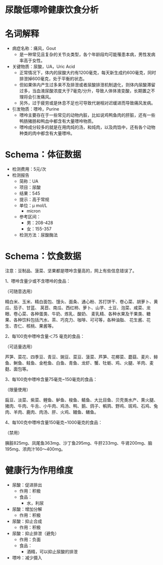 # 尿酸低嘌呤健康饮食分析

# 名词解释
- 病症名称：痛风，Gout
    - 是一种常见且复杂的关节炎类型，各个年龄段均可能罹患本病，男性发病率高于女性。
- 关键物质：尿酸，UA，Uric Acid
    - 正常情况下，体内的尿酸大约有1200毫克，每天新生成约600毫克，同时排泄掉600毫克，处于平衡的状态。
    - 但如果体内产生过多来不及排泄或者尿酸排泄机制退化，则体内尿酸滞留过多，当血液尿酸浓度大于7毫克/分升，导致人体体液变酸，长期置之不理将会引发痛风。
    - 另外，过于疲劳或是休息不足也可导致代谢相对迟缓进而导致痛风发病。
- 引发物质：嘌呤，Purine
    - 嘌呤主要存在于一些常见的动物内脏，比如说鸡鸭鱼肉的肝脏，还有一些鸭肠猪肠和鸭血中都含有大量嘌呤物质。
    - 嘌呤成分较多的就是在用肉炖的汤，和炖肉，以及肉馅中，还有各个动物种类的肉中都含有大量嘌呤。  

# Schema：体征数据
- 检测费用：5元/次
- 检测报告
    - 简称：UA
    - 项目：尿酸
    - 结果：545
    - 提示：高于常规
    - 单位：μ mol/L
        - micron
    - 参考区间：
        - 男：208-428
        - 女：155-357
    - 检测方法：尿酸酶法

# Schema：饮食数据

注意：豆制品、菠菜、坚果都是嘌呤含量高的，网上有些信息错误了。

1、嘌呤含量少或不含嘌呤的食品：

（可随意选用）

 精白米、玉米、精白面包、馒头、面条、通心粉、苏打饼干、卷心菜、胡萝卜、黄瓜、茄子、甘蓝、
 莴苣、南瓜、西红柿、萝卜、山芋、土豆、泡菜、咸菜、龙眼、卷心菜、各种蛋类、牛奶、炼乳、酸奶、
 麦乳精、各种水果及干果类、糖果、各种饮料包括汽水、茶、巧克力、咖啡、可可等，各种油脂、
 花生酱、花生、杏仁、核桃、果酱等。

2、每100克中嘌呤含量＜75 毫克的食品：

（可适量选用） 

芦笋、菜花、四季豆、青豆、豌豆、菜豆、菠菜、芦笋、花椰菜、蘑菇、麦片、鲱鱼、鲥鱼、鲑鱼、金枪鱼、白鱼、青鱼、龙虾、蟹、牡蛎、鸡、火腿、羊肉、麦麸、面包等。

3、每100克中嘌呤含量75毫克~150毫克的食品：

（限量使用）

扁豆、淡菜、紫菜、鲤鱼、鲈鱼、梭鱼、鲭鱼、大比目鱼、贝壳类水产、熏火腿、猪肉、牛肉、牛舌、小牛肉、鸡汤、鸭、鹅、鸽子、鹌鹑、野鸡、斑鸡、石鸡、兔肉、羊肉、鹿肉、肉汤、肝、火鸡、鳗鱼、鳝鱼。

4、每100克中嘌呤含量150毫克~1000毫克的食品：

（禁用）
 
胰脏825mg、凤尾鱼363mg、沙丁鱼295mg、牛肝233mg、牛肾200mg、脑195mg、浓肉汁160～400mg。

  

# 健康行为作用维度
- 尿酸：促进排出
    - 作用：积极
    - 食品：
        - 水，利尿
- 尿酸：增加分解
    - 作用：积极
- 尿酸：抑止合成
    - 作用：积极
- 尿酸：抑止排泄（避免）
    - 作用：负面
    - 食品：
        - 酒精，可以抑止尿酸的排泄
- 嘌呤：减少摄入
